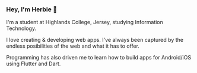 ### Hey, I'm Herbie 👋

I'm a student at Highlands College, Jersey, studying Information Technology.

I love creating & developing web apps. I've always been captured by the endless posibilities of the web and what it has to offer.

Programming has also driven me to learn how to build apps for Android/iOS using Flutter and Dart. 

<!--
**herbievine/herbievine** is a ✨ _special_ ✨ repository because its `README.md` (this file) appears on your GitHub profile.

Here are some ideas to get you started:

- 🔭 I’m currently working on ...
- 🌱 I’m currently learning ...
- 👯 I’m looking to collaborate on ...
- 🤔 I’m looking for help with ...
- 💬 Ask me about ...
- 📫 How to reach me: ...
- 😄 Pronouns: ...
- ⚡ Fun fact: ...
-->
